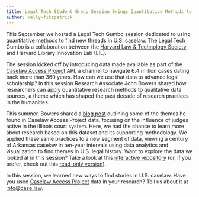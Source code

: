 ```yaml
---
title: Legal Tech Student Group Session Brings Quantitative Methods to U.S. Caselaw
author: kelly-fitzpatrick
---
```

This September we hosted a Legal Tech Gumbo session dedicated to using quantitative methods to find new threads in U.S. caselaw. The Legal Tech Gumbo is a collaboration between the [Harvard Law & Technology Society](https://orgs.law.harvard.edu/techsoc/) and Harvard Library Innovation Lab (LIL).

The session kicked off by introducing data made available as part of the [Caselaw Access Project](https://case.law/) API, a channel to navigate 6.4 million cases dating back more than 360 years. How can we use that data to advance legal scholarship? In this session Research Associate John Bowers shared how researchers can apply quantitative research methods to qualitative data sources, a theme which has shaped the past decade of research practices in the humanities.

This summer, Bowers shared a [blog post]({{site.baseurl}}/blog/2018/08/24/telling-stories-with-cap-data-the-prolific-mr-cartwright/) outlining some of the themes he found in Caselaw Access Project data, focusing on the influence of judges active in the Illinois court system. Here, we had the chance to learn more about research based on this dataset and its supporting methodology. We applied these same practices to a new segment of data, viewing a century of Arkansas caselaw in ten-year intervals using data analytics and visualization to find themes in U.S. legal history. Want to explore the data we looked at in this session? Take a look at this [interactive repository](https://bit.ly/gumbodemo) (or, if you prefer, check out this [read-only version](https://nbviewer.jupyter.org/github/john-bowers/gumbohack/blob/master/CAP-Workshop-Demo.ipynb)).

In this session, we learned new ways to find stories in U.S. caselaw. Have you used [Caselaw Access Project](https://case.law/) data in your research? Tell us about it at [info@case.law](mailto:info@case.law).
